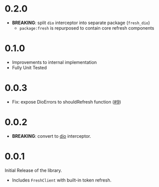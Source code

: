 # 0.2.0

- **BREAKING**: split `dio` interceptor into separate package (`fresh_dio`)
  - `package:fresh` is repurposed to contain core refresh components

# 0.1.0

- Improvements to internal implementation
- Fully Unit Tested

# 0.0.3

- Fix: expose DioErrors to shouldRefresh function ([#9](https://github.com/felangel/fresh/issues/9))

# 0.0.2

- **BREAKING**: convert to [dio](https://pub.dev/packages/dio) interceptor.

# 0.0.1

Initial Release of the library.

- Includes `FreshClient` with built-in token refresh.
